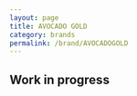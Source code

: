 ```yaml
---
layout: page
title: AVOCADO GOLD
category: brands
permalink: /brand/AVOCADOGOLD
---
```

## Work in progress
